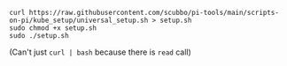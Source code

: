 ```
curl https://raw.githubusercontent.com/scubbo/pi-tools/main/scripts-on-pi/kube_setup/universal_setup.sh > setup.sh
sudo chmod +x setup.sh
sudo ./setup.sh
```

(Can't just `curl | bash` because there is `read` call)
